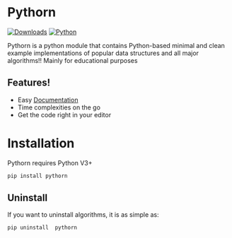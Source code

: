 # Pythorn
[![Downloads](https://static.pepy.tech/personalized-badge/pythorn?period=total&units=none&left_color=black&right_color=blue&left_text=Downloads)](https://pepy.tech/project/pythorn)
 [![Python](https://img.shields.io/badge/python-3.6-blue.svg)](https://www.python.org/downloads/release/python-360/)

Pythorn is a python module that contains Python-based minimal and clean example  implementations of popular data structures and all major algorithms!!
Mainly for educational purposes




## Features!

  - Easy [Documentation](https://pythorn.readthedocs.io/en/latest/)
  - Time complexities on the go
  - Get the code right in your editor



# Installation 

Pythorn requires Python V3+

```sh
pip install pythorn
```

## Uninstall
If you want to uninstall algorithms, it is as simple as:

```sh
pip uninstall  pythorn
```
